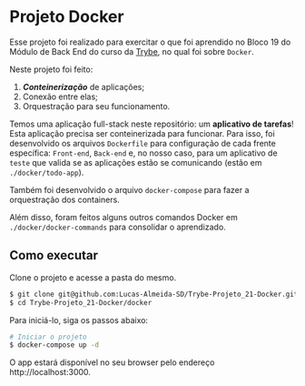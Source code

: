 # Projeto Docker

Esse projeto foi realizado para exercitar o que foi aprendido no Bloco 19 do Módulo de Back End do curso da [Trybe](https://www.betrybe.com/), no qual foi sobre `Docker`.

Neste projeto foi feito:

1. **_Conteinerização_** de aplicações;
1. Conexão entre elas;
1. Orquestração para seu funcionamento.

Temos uma aplicação full-stack neste repositório: um **aplicativo de tarefas**! Esta aplicação precisa ser conteinerizada para funcionar. Para isso, foi desenvolvido os arquivos `Dockerfile` para configuração de cada frente específica: `Front-end`, `Back-end` e, no nosso caso, para um aplicativo de `teste` que valida se as aplicações estão se comunicando (estão em `./docker/todo-app`).

Também foi desenvolvido o arquivo `docker-compose` para fazer a orquestração dos containers.

Além disso, foram feitos alguns outros comandos Docker em `./docker/docker-commands` para consolidar o aprendizado.

## Como executar

Clone o projeto e acesse a pasta do mesmo.

```bash
$ git clone git@github.com:Lucas-Almeida-SD/Trybe-Projeto_21-Docker.git
$ cd Trybe-Projeto_21-Docker/docker
```

Para iniciá-lo, siga os passos abaixo:
```bash
# Iniciar o projeto
$ docker-compose up -d
```
O app estará disponível no seu browser pelo endereço http://localhost:3000.